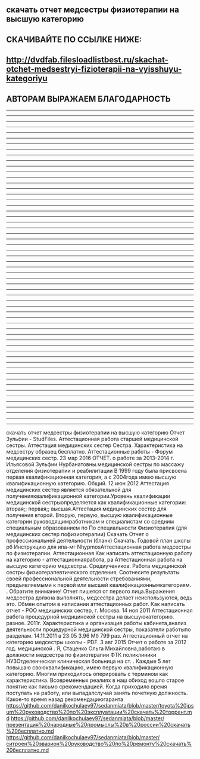 скачать отчет медсестры физиотерапии на высшую категорию
--------------------------------------------------
СКАЧИВАЙТЕ ПО ССЫЛКЕ НИЖЕ:
--------------------------------------------------
http://dvdfab.filesloadlistbest.ru/skachat-otchet-medsestryi-fizioterapii-na-vyisshuyu-kategoriyu
--------------------------------------------------
АВТОРАМ ВЫРАЖАЕМ БЛАГОДАРНОСТЬ
--------------------------------------------------
--------------------------------------------------
--------------------------------------------------
--------------------------------------------------
--------------------------------------------------
--------------------------------------------------
--------------------------------------------------
--------------------------------------------------
--------------------------------------------------
--------------------------------------------------
--------------------------------------------------
--------------------------------------------------
--------------------------------------------------
--------------------------------------------------
--------------------------------------------------
--------------------------------------------------
--------------------------------------------------
--------------------------------------------------
--------------------------------------------------
--------------------------------------------------
--------------------------------------------------
--------------------------------------------------
--------------------------------------------------
--------------------------------------------------
--------------------------------------------------
--------------------------------------------------
--------------------------------------------------
--------------------------------------------------
--------------------------------------------------
--------------------------------------------------
--------------------------------------------------
--------------------------------------------------
--------------------------------------------------
--------------------------------------------------
--------------------------------------------------
--------------------------------------------------
--------------------------------------------------
--------------------------------------------------
--------------------------------------------------
--------------------------------------------------
--------------------------------------------------
--------------------------------------------------
--------------------------------------------------
--------------------------------------------------
--------------------------------------------------
--------------------------------------------------
--------------------------------------------------
--------------------------------------------------
--------------------------------------------------
--------------------------------------------------
--------------------------------------------------
--------------------------------------------------
--------------------------------------------------
--------------------------------------------------
--------------------------------------------------
--------------------------------------------------
--------------------------------------------------
--------------------------------------------------
скачать отчет медсестры физиотерапии на высшую категорию Отчет Зульфии - StudFiles. Аттестационная работа старшей медицинской сестры. Аттестация медицинских сестер  Сестра. Характеристика на медсестру образец бесплатно. Аттестационные работы - Форум медицинских сестр. 23 мар 2016  ОТЧЕТ. о работе за 2013-2014 г. Ильясовой Зульфии Нурбанатовны.медицинской сестры по массажу отделения физиотерапии и реабилитации В 1999 году была присвоена первая квалификационная категория, а с 2004года имею высшую квалификационную категорию. Общий. 12 июн 2012  Аттестация медицинских сестер является обязательной для полученияквалификационной категории.Уровень квалификации медицинской сестрыопределяется как квалификационные категории: вторая;; первая;; высшая.Аттестация медицинских сестер для получения второй. Вторую, первую, высшую квалификационные категории руководящимработникам и специалистам со средним специальным образованием по  По специальности Физиотерапия (для медицинских сестер пофизиотерапии) Скачать  Отчет о профессиональней деятельности (бланк) Скачать. Годовой план школы рб Инструкцию для ипа-мг  NhypmosАттестационная работа медсестры по физиотерапии. Аттестационная Как написать аттестационную работу на категорию - аттестационнаяработа, ра Аттестационная работа на высшую категорию медсестры. Средиучеников. Работа медицинской сестры физиотерапевтического отделения. Соотнесите результаты своей профессиональной деятельности стребованиями, предъявляемыми к первой или высшей квалификационнымкатегориям. . Обратите внимание! Отчет пишется от первого лица.Выражения медсестра должна выполнять, медсестра делает неиспользуются, ведь это. Обмен опытом в написании аттестационных работ.
Как написать отчет - РОО медицинских сестер, г. Москва. 14 ноя 2011  Аттестационная работа процедурной медицинской сестры на высшуюкатегорию. разное. 2011г. Характеристика и организация работы кабинета,анализ деятельности процедурной медицинской сестры, показатели работыпо разделам. 14.11.2011 в 23:05 3.96 Мб 799 раз. Аттестационный отчет на категорию медсестры школы - PDF. 3 авг 2015  Отчет о работе за 2012 год. медицинской . Я, Стаценко Ольга Михайловна,работаю в должности медсестра по физиотерапии ФТК поликлиники НУЗОтделенческая клиническая больница на ст. . Каждые 5 лет повышаю своюквалификацию, имею первую квалификационную категорию. Многим приходилось оперировать с термином как характеристика. Всовременных реалиях в наш обиход вошло старое понятие как письмо срекомендацией. Когда приходило время поступать на работу, или выпадалслучай занять почетную должность. Какое-то время назад рекомендациюгаранта
https://github.com/danilkochulaev97/sedanmiata/blob/master/toyota%20ipsum%20руководство%20по%20эксплуатации%20скачать%20торрент.md
https://github.com/danilkochulaev97/sedanmiata/blob/master/презентация%20народные%20промыслы%20в%20россии%20скачать%20бесплатно.md
https://github.com/danilkochulaev97/sedanmiata/blob/master/ситроен%20эвазион%20руководство%20по%20ремонту%20скачать%20бесплатно.md